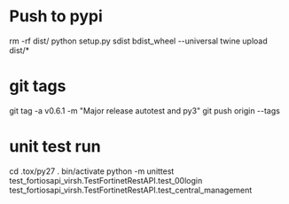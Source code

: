 # Push to pypi
rm -rf dist/
python setup.py sdist bdist_wheel --universal
twine upload dist/*

# git tags
git tag -a v0.6.1 -m "Major release autotest and py3"
git push origin --tags

# unit test run
cd .tox/py27
. bin/activate
python -m unittest test_fortiosapi_virsh.TestFortinetRestAPI.test_00login test_fortiosapi_virsh.TestFortinetRestAPI.test_central_management

